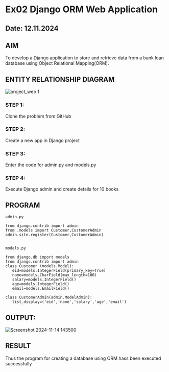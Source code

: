 # Ex02 Django ORM Web Application
## Date: 12.11.2024

## AIM
To develop a Django application to store and retrieve data from a bank loan database using Object Relational Mapping(ORM).


## ENTITY RELATIONSHIP DIAGRAM
![project_web 1](https://github.com/user-attachments/assets/5df7d00b-b59f-49b4-9b7f-a0bdde9b782b)


### STEP 1:
Clone the problem from GitHub

### STEP 2:
Create a new app in Django project

### STEP 3:
Enter the code for admin.py and models.py

### STEP 4:
Execute Django admin and create details for 10 books

## PROGRAM
 ```
 admin.py

 from django.contrib import admin
from .models import Customer,CustomerAdmin
admin.site.register(Customer,CustomerAdmin)
  

 models.py

 from django.db import models
from django.contrib import admin
class Customer (models.Model):
    eid=models.IntegerField(primary_key=True)
    name=models.CharField(max_length=100)
    salary=models.IntegerField()
    age=models.IntegerField()
    email=models.EmailField()
 
class CustomerAdmin(admin.ModelAdmin):
    list_display=('eid','name','salary','age','email')

```




## OUTPUT:  

![Screenshot 2024-11-14 143500](https://github.com/user-attachments/assets/b0687fad-7b13-4b1a-82b1-a6f6a7e5cb44)





## RESULT
Thus the program for creating a database using ORM hass been executed successfully
